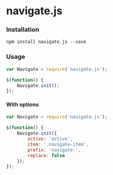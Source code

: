 # navigate.js

### Installation
```
npm install navigate.js --save
```

### Usage
```javascript
var Navigate = require('navigate.js');

$(function() {
    Navigate.init();
});
```

#### With options
```javascript
var Navigate = require('navigate.js');

$(function() {
    Navigate.init({
        active: 'active',
        item: '.navigate-item',
        prefix: 'navigate-',
        replace: false
    });
});
```